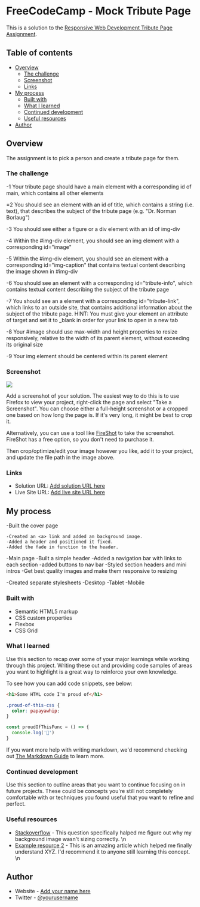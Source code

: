 # FreeCodeCamp - Mock Tribute Page

This is a solution to the [Responsive Web Development Tribute Page Assignment](https://www.freecodecamp.com).

## Table of contents

- [Overview](#overview)
  - [The challenge](#the-challenge)
  - [Screenshot](#screenshot)
  - [Links](#links)
- [My process](#my-process)
  - [Built with](#built-with)
  - [What I learned](#what-i-learned)
  - [Continued development](#continued-development)
  - [Useful resources](#useful-resources)
- [Author](#author)

## Overview

The assignment is to pick a person and create a tribute page for them.

### The challenge

  -1  Your tribute page should have a main element with a corresponding id of main, which contains all other elements

  =2  You should see an element with an id of title, which contains a string (i.e. text), that describes the subject of the tribute page (e.g. "Dr. Norman Borlaug")

  -3  You should see either a figure or a div element with an id of img-div

  -4  Within the #img-div element, you should see an img element with a corresponding id="image"

  -5  Within the #img-div element, you should see an element with a corresponding id="img-caption" that contains textual content describing the image shown in #img-div

  -6  You should see an element with a corresponding id="tribute-info", which contains textual content describing the subject of the tribute page

  -7  You should see an a element with a corresponding id="tribute-link", which links to an outside site, that contains additional information about the subject of the tribute page. HINT: You must give your element an attribute of target and set it to _blank in order for your link to open in a new tab

  -8  Your #image should use max-width and height properties to resize responsively, relative to the width of its parent element, without exceeding its original size

  -9  Your img element should be centered within its parent element

### Screenshot

![](./screenshot.jpg)

Add a screenshot of your solution. The easiest way to do this is to use Firefox to view your project, right-click the page and select "Take a Screenshot". You can choose either a full-height screenshot or a cropped one based on how long the page is. If it's very long, it might be best to crop it.

Alternatively, you can use a tool like [FireShot](https://getfireshot.com/) to take the screenshot. FireShot has a free option, so you don't need to purchase it.

Then crop/optimize/edit your image however you like, add it to your project, and update the file path in the image above.

### Links

- Solution URL: [Add solution URL here](https://your-solution-url.com)
- Live Site URL: [Add live site URL here](https://your-live-site-url.com)

## My process

  -Built the cover page

    -Created an <a> link and added an background image.
    -Added a header and positioned it fixed.
    -Added the fade in function to the header.

  -Main page
    -Built a  simple header
    -Added a navigation bar with links to each section
    -added buttons to nav bar
    -Styled section headers and mini intros
    -Get best quality images and make them responsive to resizing

  -Created separate stylesheets
    -Desktop
    -Tablet
    -Mobile

### Built with

- Semantic HTML5 markup
- CSS custom properties
- Flexbox
- CSS Grid

### What I learned

Use this section to recap over some of your major learnings while working through this project. Writing these out and providing code samples of areas you want to highlight is a great way to reinforce your own knowledge.

To see how you can add code snippets, see below:

  ```html
  <h1>Some HTML code I'm proud of</h1>
  ```

  ```css
  .proud-of-this-css {
    color: papayawhip;
  }
  ```

```js
const proudOfThisFunc = () => {
  console.log('🎉')
}
```

If you want more help with writing markdown, we'd recommend checking out [The Markdown Guide](https://www.markdownguide.org/) to learn more.

### Continued development

Use this section to outline areas that you want to continue focusing on in future projects. These could be concepts you're still not completely comfortable with or techniques you found useful that you want to refine and perfect.

### Useful resources

- [Stackoverflow](https://stackoverflow.com/questions/25422241/html-and-css-using-background-image-as-a-clickable-link) - This question specifically halped me figure out why my background image wasn't sizing correctly. \n
- [Example resource 2](https://www.example.com) - This is an amazing article which helped me finally understand XYZ. I'd recommend it to anyone still learning this concept. \n

## Author

- Website - [Add your name here](https://www.your-site.com)
- Twitter - [@yourusername](https://www.twitter.com/yourusername)
